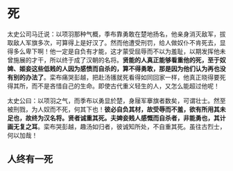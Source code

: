 # 死

太史公司马迁说：以项羽那种气概，季布靠勇敢在楚地扬名，他亲身消灭敌军，拔取敌人军旗多次，可算得上是好汉了。然而他遭受刑罚，给人做奴仆不肯死去，显得多么卑下啊！他一定是自负有才能，这才蒙受屈辱而不以为羞耻，以期发挥他未曾施展的才干，所以终于成了汉朝的名将。**贤能的人真正能够看重他的死，至于奴婢、姬妾这些低贱的人因为感愤而自杀的，算不得勇敢，那是因为他们认为再也没有别的办法了**。栾布痛哭彭越，把赴汤镬就死看得如同回家一样，他真正晓得要死得其所，而不是吝惜自己的生命。即使古代重义轻生的人，又怎么能超过他呢！

太史公曰：以项羽之气，而季布以勇显於楚，身屦军搴旗者数矣，可谓壮士。然至被刑戮，为人奴而不死，何其下也！**彼必自负其材，故受辱而不羞，欲有所用其未足也，故终为汉名将。贤者诚重其死。夫婢妾贱人感慨而自杀者，非能勇也，其计画无复之耳**。栾布哭彭越，趣汤如归者，彼诚知所处，不自重其死。虽往古烈士，何以加哉！

## 人终有一死

